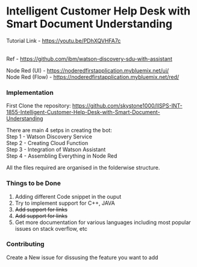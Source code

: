 # Intelligent Customer Help Desk with Smart Document Understanding
Tutorial Link - https://youtu.be/PDhXQVHFA7c<br><br>

Ref - https://github.com/ibm/watson-discovery-sdu-with-assistant

Node Red (UI) - https://noderedfirstapplication.mybluemix.net/ui/ <br>
Node Red (Flow) - https://noderedfirstapplication.mybluemix.net/red/

### Implementation

First Clone the repository: https://github.com/skystone1000/llSPS-INT-1855-Intelligent-Customer-Help-Desk-with-Smart-Document-Understanding

There are main 4 setps in creating the bot:<br>
 Step 1 - Watson Discovery Service 	<br>
 Step 2 - Creating Cloud Function <br>
 Step 3 - Integration of Watson Assistant 	<br>
 Step 4 - Assembling Everything in Node Red <br>
 
 All the files required are organised in the folderwise structure.
 
 ### Things to be Done 
 1) Adding different Code snippet in the ouput<br>
 2) Try to implement support for C++, JAVA <br>
 3) ~~Add support for links <br>~~
 4) ~~Add support for links<br>~~
 5) Get more documentation for various languages including most popular issues on stack overflow, etc<br>
 
 ### Contributing 
 Create a New issue for dissusing the feature you want to add
